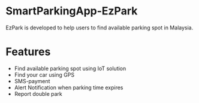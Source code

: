 # SmartParkingApp-EzPark
EzPark is developed to help users to find available parking spot in Malaysia.

# Features
+ Find available parking spot using IoT solution
+ Find your car using GPS
+ SMS-payment
+ Alert Notification when parking time expires
+ Report double park
